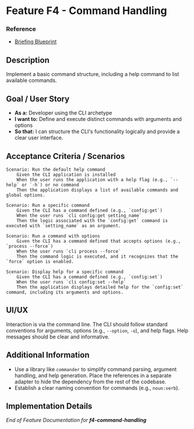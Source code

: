 # Feature F4 - Command Handling

### Reference

- [Briefing Blueprint](/docs/briefing.blueprint.md)

## Description

Implement a basic command structure, including a help command to list available commands.

## Goal / User Story

- **As a:** Developer using the CLI archetype
- **I want to:** Define and execute distinct commands with arguments and options
- **So that:** I can structure the CLI's functionality logically and provide a clear user interface.

## Acceptance Criteria / Scenarios

```gherkin
Scenario: Run the default help command
    Given the CLI application is installed
    When the user runs the application with a help flag (e.g., `--help` or `-h`) or no command
    Then the application displays a list of available commands and global options.

Scenario: Run a specific command
    Given the CLI has a command defined (e.g., `config:get`)
    When the user runs `cli config:get setting_name`
    Then the logic associated with the `config:get` command is executed with `setting_name` as an argument.

Scenario: Run a command with options
    Given the CLI has a command defined that accepts options (e.g., `process --force`)
    When the user runs `cli process --force`
    Then the command logic is executed, and it recognizes that the `force` option is enabled.

Scenario: Display help for a specific command
    Given the CLI has a command defined (e.g., `config:set`)
    When the user runs `cli config:set --help`
    Then the application displays detailed help for the `config:set` command, including its arguments and options.
```

## UI/UX

Interaction is via the command line. The CLI should follow standard conventions for arguments, options (e.g., `--option`, `-o`), and help flags. Help messages should be clear and informative.

## Additional Information

- Use a library like `commander` to simplify command parsing, argument handling, and help generation. Place the references in a separate adapter to hide the dependency from the rest of the codebase.
- Establish a clear naming convention for commands (e.g., `noun:verb`).

## Implementation Details

<!-- This section will be updated by builder steps -->
<!-- - [c1-node-cli Implementation Plan](/containers/c1-node-cli/docs/f4-command-handling.plan.md) -->

_End of Feature Documentation for **f4-command-handling**_
